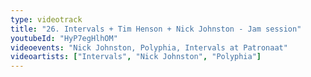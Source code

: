 ```yaml
---
type: videotrack
title: "26. Intervals + Tim Henson + Nick Johnston - Jam session"
youtubeId: "HyP7egHlhOM"
videoevents: "Nick Johnston, Polyphia, Intervals at Patronaat"
videoartists: ["Intervals", "Nick Johnston", "Polyphia"]
---
```

